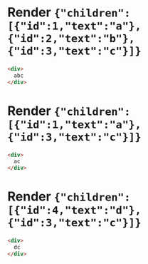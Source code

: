 # Render `{"children":[{"id":1,"text":"a"},{"id":2,"text":"b"},{"id":3,"text":"c"}]}`

```html
<div>
  abc
</div>
```


# Render `{"children":[{"id":1,"text":"a"},{"id":3,"text":"c"}]}`

```html
<div>
  ac
</div>
```


# Render `{"children":[{"id":4,"text":"d"},{"id":3,"text":"c"}]}`

```html
<div>
  dc
</div>
```
